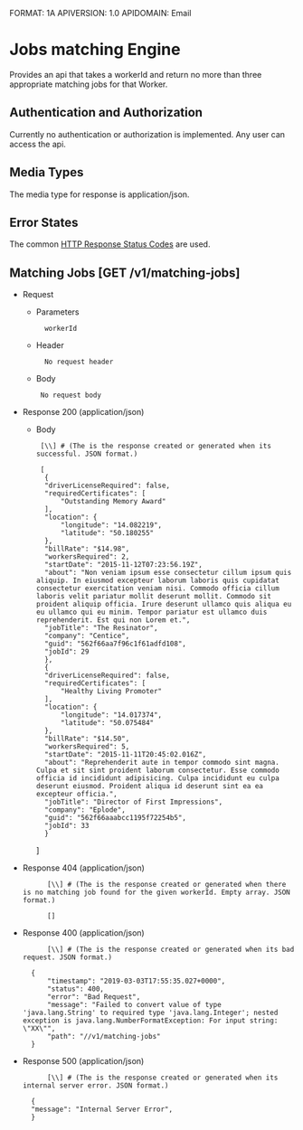FORMAT: 1A
APIVERSION: 1.0
APIDOMAIN: Email 

# Jobs matching Engine
Provides an api that takes a workerId and return no more than three appropriate matching jobs for that Worker.

## Authentication and Authorization
Currently no authentication or authorization is implemented. Any user can access the api.

## Media Types
The media type for response is application/json.

## Error States
The common [HTTP Response Status Codes](https://www.w3.org/Protocols/rfc2616/rfc2616-sec10.html) are used.

## Matching Jobs [GET /v1/matching-jobs]


+ Request

    + Parameters
    
    		workerId

    + Header
	
			No request header		
    
    + Body
        
           No request body
          
+ Response 200 (application/json)

    + Body

           [\\] # (The is the response created or generated when its successful. JSON format.)            
 	
		   [
		    {
			"driverLicenseRequired": false,
			"requiredCertificates": [
			    "Outstanding Memory Award"
			],
			"location": {
			    "longitude": "14.082219",
			    "latitude": "50.180255"
			},
			"billRate": "$14.98",
			"workersRequired": 2,
			"startDate": "2015-11-12T07:23:56.19Z",
			"about": "Non veniam ipsum esse consectetur cillum ipsum quis aliquip. In eiusmod excepteur laborum laboris quis cupidatat consectetur exercitation veniam nisi. Commodo officia cillum laboris velit pariatur mollit deserunt mollit. Commodo sit proident aliquip officia. Irure deserunt ullamco quis aliqua eu eu ullamco qui eu minim. Tempor pariatur est ullamco duis reprehenderit. Est qui non Lorem et.",
			"jobTitle": "The Resinator",
			"company": "Centice",
			"guid": "562f66aa7f96c1f61adfd108",
			"jobId": 29
		    },
		    {
			"driverLicenseRequired": false,
			"requiredCertificates": [
			    "Healthy Living Promoter"
			],
			"location": {
			    "longitude": "14.017374",
			    "latitude": "50.075484"
			},
			"billRate": "$14.50",
			"workersRequired": 5,
			"startDate": "2015-11-11T20:45:02.016Z",
			"about": "Reprehenderit aute in tempor commodo sint magna. Culpa et sit sint proident laborum consectetur. Esse commodo officia id incididunt adipisicing. Culpa incididunt eu culpa deserunt eiusmod. Proident aliqua id deserunt sint ea ea excepteur officia.",
			"jobTitle": "Director of First Impressions",
			"company": "Eplode",
			"guid": "562f66aaabcc1195f72254b5",
			"jobId": 33
		    }
		]            

+ Response 404 (application/json)
			
			[\\] # (The is the response created or generated when there is no matching job found for the given workerId. Empty array. JSON format.)
			
			[]
				  
+ Response 400 (application/json)
			
			[\\] # (The is the response created or generated when its bad request. JSON format.)
			
		{
		    "timestamp": "2019-03-03T17:55:35.027+0000",
		    "status": 400,
		    "error": "Bad Request",
		    "message": "Failed to convert value of type 'java.lang.String' to required type 'java.lang.Integer'; nested exception is java.lang.NumberFormatException: For input string: \"XX\"",
		    "path": "//v1/matching-jobs"
		}	

+ Response 500 (application/json)
    	
    		[\\] # (The is the response created or generated when its internal server error. JSON format.)
    		
		{
	    "message": "Internal Server Error",
		}	
